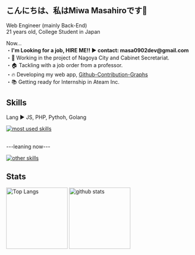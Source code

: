 <section>
  <h1>こんにちは、私はMiwa Masahiroです👋</h1>
  <p>
    Web Engineer (mainly Back-End)<br>
    21 years old, College Student in Japan
  </p>
  <p>
    Now...<br>
    ・<b>I'm Looking for a job, HIRE ME‼️ ▶️ contact: masa0902dev@gmail.com</b><br>
    ・💼 Working in the project of Nagoya City and Cabinet Secretariat.<br>
    ・🏠 Tackling with a job order from a professor.<br>
    ・🔥 Developing my web app, <a href="https://github.com/masa0902dev/github-contribution-graphs">Github-Contribution-Graphs</a><br>
    ・📚 Getting ready for Internship in Ateam Inc.
  </p>
</section>



<section>
  <h1>Skills</h1>
  
  <div align="left">
    <p>
      Lang ▶️ JS, PHP, Pythoh, Golang<br>
    </p>
    <a href="https://skillicons.dev">
      <img alt="most used skills" src="https://skillicons.dev/icons?theme=light&perline=10&i=js,nodejs,npm,php,laravel,py,anaconda,go,linux,mysql,graphql,postman,git,github,md,vim,vscode,html,css,sass,bash,heroku,apple,notion">
    </a>
  </div>
  
  <div align="left">
    <p><br>---leaning now---</p>
    <a href="https://skillicons.dev"><img alt="other skills" src="https://skillicons.dev/icons?theme=light&perline=10&i=ts,react,aws,docker,githubactions,jest"></a>
  </div>
</section>



<section>
  <h1>Stats</h1>
  
  <p align="left"> 
    <img alt="Top Langs" height="165px" src="https://github-readme-stats-ten-lilac-82.vercel.app/api/top-langs/?username=masa0902dev&layout=compact&show_icons=true&theme=onedark&count_private=true&size_weight=0.5&count_weight=1&hide=css,blade&title_color=FFD100&text_color=3AC0FF&border_radius=6">
    <!-- size_weight:byte count, count_weight:レポジトリが持つ割合 -->
    <!-- css:scssがあるので, blade:phpがあるので -->
    <!-- exclude_repo:特定のレポジトリを排除 -->
    <img alt="github stats" height="165px" src="https://github-readme-stats-ten-lilac-82.vercel.app/api?username=masa0902dev&theme=onedark&show_icons=true&count_private=true&title_color=FFD100&text_color=00AEFF&icon_color=FFD100&border_radius=6">
  </p>

  <!-- 05/12/2024にWakaTimeをcursorに入れたので、十分な作業時間が記録されたら表示 -->
  <!-- <a href="https://github.com/masa0902dev/github-readme-stats">
    <img align="center" width="800" src="https://github-readme-stats.vercel.app/api/wakatime?username=@masa0902dev&layout=compact" />
  </a> -->
</section>
